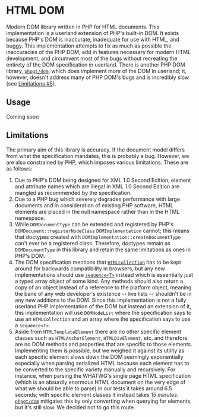 [a]: https://dom.spec.whatwg.org/#htmlcollection
[b]: https://webidl.spec.whatwg.org/#idl-sequence
[c]: https://packagist.org/packages/phpgt/dom
[d]: https://html.spec.whatwg.org
[e]: #limitations

# HTML DOM #

Modern DOM library written in PHP for HTML documents. This implementation is a userland extension of PHP's built-in DOM. It exists because PHP's DOM is inaccurate, inadequate for use with HTML, and buggy. This implementation attempts to fix as much as possible the inaccuracies of the PHP DOM, add in features necessary for modern HTML development, and circumvent most of the bugs without recreating the entirety of the DOM specification in userland. There is another PHP DOM library, [`phpgt/dom`][c], which does implement more of the DOM in userland; it, however, doesn't address many of PHP DOM's bugs and is incredibly slow (see [Limitations \#5][e]).

## Usage ##

Coming soon

## Limitations ##

The primary aim of this library is accuracy. If the document model differs from what the specification mandates, this is probably a bug. However, we are also constrained by PHP, which imposes various limitations. These are as follows:

1. Due to PHP's DOM being designed for XML 1.0 Second Edition, element and attribute names which are illegal in XML 1.0 Second Edition are mangled as recommended by the specification.
2. Due to a PHP bug which severely degrades performance with large documents and in consideration of existing PHP software, HTML elements are placed in the null namespace rather than in the HTML namespace.
3. While `DOMDocumentType` can be extended and registered by PHP's `DOMDocument::registerNodeClass` `DOMImplementation` cannot; this means that doctypes created with `DOMImplementation::createDocumentType` can't ever be a registered class. Therefore, doctypes remain as `DOMDocumentType` in this library and retain the same limitations as ones in PHP's DOM.
4. The DOM specification mentions that [`HTMLCollection`][a] has to be kept around for backwards compatibility in browsers, but any new implementations should use [`sequence<T>`][b] instead which is essentially just a typed array object of some kind. Any methods should also return a copy of an object instead of a reference to the platform object, meaning the bane of any web developer's existence -- live lists -- shouldn't be in any new additions to the DOM. Since this implementation is not a fully userland PHP implementation of the DOM but instead an extension of it, this implementation will use `DOMNodeList` where the specification says to use an `HTMLCollection` and an array where the specification says to use a `sequence<T>`.
5. Aside from `HTMLTemplateElement` there are no other specific element classes such as `HTMLAnchorElement`, `HTMLDivElement`, etc. and therefore are no DOM methods and properties that are specific to those elements. Implementing them is possible, but we weighed it against its utility as each specific element slows down the DOM seemingly exponentially especially when parsing serialized HTML because each element has to be converted to the specific variety manually and recursively. For instance, when parsing the WHATWG's single page HTML specification (which is an absurdly enormous HTML document on the very edge of what we should be able to parse) in our tests it takes around 6.5 seconds; with specific element classes it instead takes *15 minutes*. [`phpgt/dom`][c] mitigates this by only converting when querying for elements, but it's still slow. We decided not to go this route.